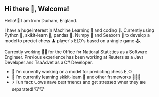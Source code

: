 
## Hi there 👋, Welcome!

Hello! 👋 I am from Durham, England. 

I have a huge interest in Machine Learning 🤖 and coding 📃. Currently using Python 🐍, skikit-learn 🧪, pandas 🐼, Numpy 🔢 and Seaborn 🌊 to develop a model to predict chess ♟️ player's ELO's based on a single game 🕹️. 

Currently working 🧑‍💼 for the Office for National Statistics as a Software Engineer. Previous experience has been working at Reuters as a Java Developer and TsaAdvet as a C# Developer.

- 🔭 I’m currently working on a model for predicting chess ELO
- 🌱 I’m currently learning skikit-learn 🧪 and other frameworks 🐼🔢🌊
- ⚡ Fun fact: Cows have best friends and get stressed when they are separated! 🐮🐮
